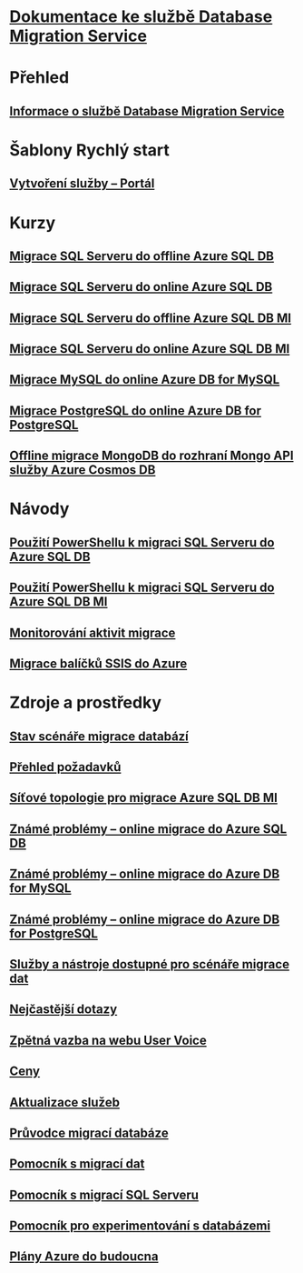 # [Dokumentace ke službě Database Migration Service](index.yml)

# Přehled
## [Informace o službě Database Migration Service](dms-overview.md)

# Šablony Rychlý start
## [Vytvoření služby – Portál](quickstart-create-data-migration-service-portal.md)

# Kurzy
## [Migrace SQL Serveru do offline Azure SQL DB](tutorial-sql-server-to-azure-sql.md)
## [Migrace SQL Serveru do online Azure SQL DB](tutorial-sql-server-azure-sql-online.md)
## [Migrace SQL Serveru do offline Azure SQL DB MI](tutorial-sql-server-to-managed-instance.md)
## [Migrace SQL Serveru do online Azure SQL DB MI](tutorial-sql-server-managed-instance-online.md)
## [Migrace MySQL do online Azure DB for MySQL](tutorial-mysql-azure-mysql-online.md)
## [Migrace PostgreSQL do online Azure DB for PostgreSQL](tutorial-postgresql-azure-postgresql-online.md)
## [Offline migrace MongoDB do rozhraní Mongo API služby Azure Cosmos DB](tutorial-mongodb-cosmos-db.md)

# Návody
## [Použití PowerShellu k migraci SQL Serveru do Azure SQL DB](howto-sql-server-to-azure-sql-powershell.md)
## [Použití PowerShellu k migraci SQL Serveru do Azure SQL DB MI](howto-sql-server-to-azure-sql-mi-powershell.md)
## [Monitorování aktivit migrace](how-to-monitor-migration-activity.md)
## [Migrace balíčků SSIS do Azure](how-to-migrate-ssis-packages.md)

# Zdroje a prostředky
## [Stav scénáře migrace databází](resource-scenario-status.md)
## [Přehled požadavků](pre-reqs.md)
## [Síťové topologie pro migrace Azure SQL DB MI](resource-network-topologies.md)
## [Známé problémy – online migrace do Azure SQL DB](known-issues-azure-sql-online.md)
## [Známé problémy – online migrace do Azure DB for MySQL](known-issues-azure-mysql-online.md)
## [Známé problémy – online migrace do Azure DB for PostgreSQL](known-issues-azure-postgresql-online.md)
## [Služby a nástroje dostupné pro scénáře migrace dat](dms-tools-matrix.md)
## [Nejčastější dotazy](faq.md)
## [Zpětná vazba na webu User Voice](https://feedback.azure.com/forums/906100-azure-database-migration-service)
## [Ceny](https://aka.ms/dms-pricing)
## [Aktualizace služeb](https://azure.microsoft.com/updates/?product=database-migration)
## [Průvodce migrací databáze](https://aka.ms/datamigration)
## [Pomocník s migrací dat](https://aka.ms/dma)
## [Pomocník s migrací SQL Serveru](https://aka.ms/ssma)
## [Pomocník pro experimentování s databázemi](https://aka.ms/dea-docs)
## [Plány Azure do budoucna](https://azure.microsoft.com/roadmap/)
